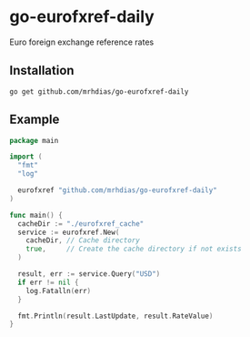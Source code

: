# go-eurofxref-daily
Euro foreign exchange reference rates

## Installation
```
go get github.com/mrhdias/go-eurofxref-daily
```
## Example
```go
package main

import (
  "fmt"
  "log"

  eurofxref "github.com/mrhdias/go-eurofxref-daily"
)

func main() {
  cacheDir := "./eurofxref_cache"
  service := eurofxref.New(
    cacheDir, // Cache directory
	true,     // Create the cache directory if not exists
  )

  result, err := service.Query("USD")
  if err != nil {
    log.Fatalln(err)
  }

  fmt.Println(result.LastUpdate, result.RateValue)
}
```
